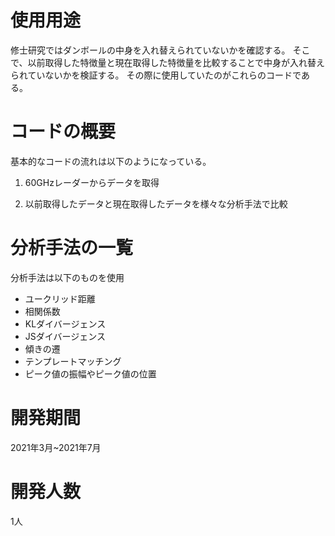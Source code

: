 # 使用用途
修士研究ではダンボールの中身を入れ替えられていないかを確認する。
そこで、以前取得した特徴量と現在取得した特徴量を比較することで中身が入れ替えられていないかを検証する。
その際に使用していたのがこれらのコードである。

# コードの概要
基本的なコードの流れは以下のようになっている。
1. 60GHzレーダーからデータを取得

2. 以前取得したデータと現在取得したデータを様々な分析手法で比較

# 分析手法の一覧
分析手法は以下のものを使用
- ユークリッド距離
- 相関係数
- KLダイバージェンス
- JSダイバージェンス
- 傾きの遷
- テンプレートマッチング
- ピーク値の振幅やピーク値の位置

# 開発期間
 2021年3月~2021年7月

# 開発人数
 1人
 
 


